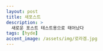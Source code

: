 ```yaml
---
layout: post
title: 새포스트
description: >
  새로운 포스트 테스트용으로 태어났다
tags: [hyde]
accent_image: /assets/img/로라겜.jpg
---
```

